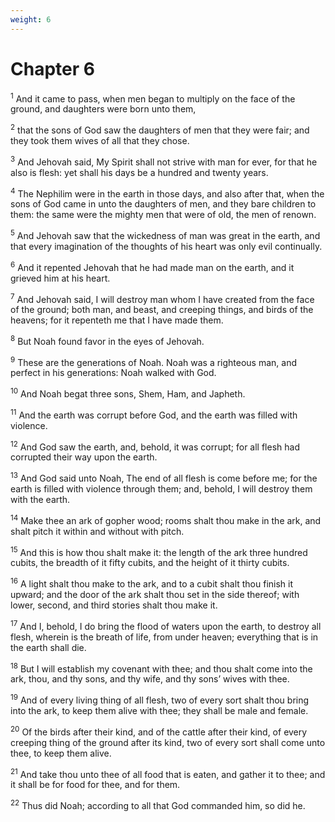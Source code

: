 ```yaml
---
weight: 6
---
```


# Chapter 6

<sup>1</sup> And it came to pass, when men began to multiply on the face of the ground, and daughters were born unto them, 

<sup>2</sup> that the sons of God saw the daughters of men that they were fair; and they took them wives of all that they chose. 

<sup>3</sup> And Jehovah said, My Spirit shall not strive with man for ever, for that he also is flesh: yet shall his days be a hundred and twenty years. 

<sup>4</sup> The Nephilim were in the earth in those days, and also after that, when the sons of God came in unto the daughters of men, and they bare children to them: the same were the mighty men that were of old, the men of renown. 

<sup>5</sup> And Jehovah saw that the wickedness of man was great in the earth, and that every imagination of the thoughts of his heart was only evil continually. 

<sup>6</sup> And it repented Jehovah that he had made man on the earth, and it grieved him at his heart. 

<sup>7</sup> And Jehovah said, I will destroy man whom I have created from the face of the ground; both man, and beast, and creeping things, and birds of the heavens; for it repenteth me that I have made them. 

<sup>8</sup> But Noah found favor in the eyes of Jehovah. 

<sup>9</sup> These are the generations of Noah. Noah was a righteous man, and perfect in his generations: Noah walked with God. 

<sup>10</sup> And Noah begat three sons, Shem, Ham, and Japheth. 

<sup>11</sup> And the earth was corrupt before God, and the earth was filled with violence. 

<sup>12</sup> And God saw the earth, and, behold, it was corrupt; for all flesh had corrupted their way upon the earth. 

<sup>13</sup> And God said unto Noah, The end of all flesh is come before me; for the earth is filled with violence through them; and, behold, I will destroy them with the earth. 

<sup>14</sup> Make thee an ark of gopher wood; rooms shalt thou make in the ark, and shalt pitch it within and without with pitch. 

<sup>15</sup> And this is how thou shalt make it: the length of the ark three hundred cubits, the breadth of it fifty cubits, and the height of it thirty cubits. 

<sup>16</sup> A light shalt thou make to the ark, and to a cubit shalt thou finish it upward; and the door of the ark shalt thou set in the side thereof; with lower, second, and third stories shalt thou make it. 

<sup>17</sup> And I, behold, I do bring the flood of waters upon the earth, to destroy all flesh, wherein is the breath of life, from under heaven; everything that is in the earth shall die. 

<sup>18</sup> But I will establish my covenant with thee; and thou shalt come into the ark, thou, and thy sons, and thy wife, and thy sons’ wives with thee. 

<sup>19</sup> And of every living thing of all flesh, two of every sort shalt thou bring into the ark, to keep them alive with thee; they shall be male and female. 

<sup>20</sup> Of the birds after their kind, and of the cattle after their kind, of every creeping thing of the ground after its kind, two of every sort shall come unto thee, to keep them alive. 

<sup>21</sup> And take thou unto thee of all food that is eaten, and gather it to thee; and it shall be for food for thee, and for them. 

<sup>22</sup> Thus did Noah; according to all that God commanded him, so did he. 


